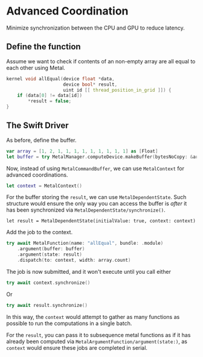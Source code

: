 # Advanced Coordination

Minimize synchronization between the CPU and GPU to reduce latency.


## Define the function

Assume we want to check if contents of an non-empty array are all equal to each other using Metal.

```c
kernel void allEqual(device float *data,
                     device bool* result,
                     uint id [[ thread_position_in_grid ]]) {
    if (data[0] != data[id])
        *result = false;
}
```


## The Swift Driver

As before, define the buffer.
```swift
var array = [1, 2, 1, 1, 1, 1, 1, 1, 1, 1, 1] as [Float]
let buffer = try MetalManager.computeDevice.makeBuffer(bytesNoCopy: &array)
```

Now, instead of using ``MetalCommandBuffer``, we can use ``MetalContext`` for advanced coordinations.

```swift
let context = MetalContext()
```

For the buffer storing the `result`, we can use ``MetalDependentState``. Such structure would ensure the only way you can access the buffer is *after* it has been synchronized via  ``MetalDependentState/synchronize()``.

```
let result = MetalDependentState(initialValue: true, context: context)
```

Add the job to the context.

```swift
try await MetalFunction(name: "allEqual", bundle: .module)
    .argument(buffer: buffer)
    .argument(state: result)
    .dispatch(to: context, width: array.count)
```

The job is now submitted, and it won't execute until you call either
```swift
try await context.synchronize()
```
Or
```swift
try await result.synchronize()
```

In this way, the `context` would attempt to gather as many functions as possible to run the computations in a single batch.

For the `result`, you can pass it to subsequence metal functions as if it has already been computed via ``MetalArgumentFunction/argument(state:)``, as `context` would ensure these jobs are completed in serial.
